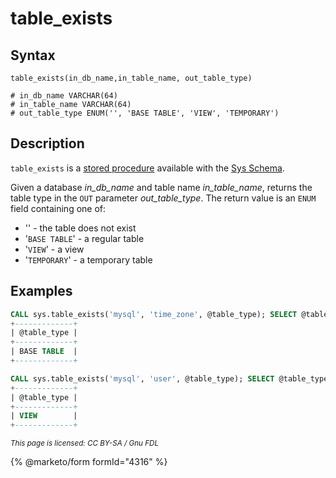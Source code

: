 # table\_exists

## Syntax

```
table_exists(in_db_name,in_table_name, out_table_type)

# in_db_name VARCHAR(64)
# in_table_name VARCHAR(64)
# out_table_type ENUM('', 'BASE TABLE', 'VIEW', 'TEMPORARY')
```

## Description

`table_exists` is a [stored procedure](../../../../server-usage/stored-routines/stored-procedures/) available with the [Sys Schema](../).

Given a database _in\_db\_name_ and table name _in\_table\_name_, returns the table type in the `OUT` parameter _out\_table\_type_. The return value is an `ENUM` field containing one of:

* '' - the table does not exist
* '`BASE TABLE`' - a regular table
* '`VIEW`' - a view
* '`TEMPORARY`' - a temporary table

## Examples

```sql
CALL sys.table_exists('mysql', 'time_zone', @table_type); SELECT @table_type;
+-------------+
| @table_type |
+-------------+
| BASE TABLE  |
+-------------+

CALL sys.table_exists('mysql', 'user', @table_type); SELECT @table_type;
+-------------+
| @table_type |
+-------------+
| VIEW        |
+-------------+
```

<sub>_This page is licensed: CC BY-SA / Gnu FDL_</sub>

{% @marketo/form formId="4316" %}
